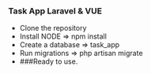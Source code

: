 ### Task App Laravel & VUE
* Clone the repository
* Install NODE => npm install
* Create a database => task_app
* Run migrations => php artisan migrate
* ###Ready to use.
